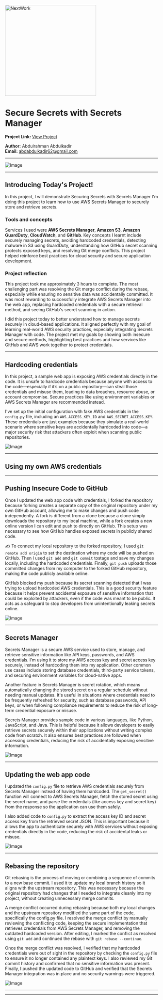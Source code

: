 <img src="https://cdn.prod.website-files.com/677c400686e724409a5a7409/6790ad949cf622dc8dcd9fe4_nextwork-logo-leather.svg" alt="NextWork" width="300" />

# Secure Secrets with Secrets Manager

**Project Link:** [View Project](http://learn.nextwork.org/projects/aws-security-secretsmanager)

**Author:** Abdulrahman Abdulkadir  
**Email:** abdabdulkadir62@gmail.com

---

![Image](http://learn.nextwork.org/confident_turquoise_quiet_hyena/uploads/aws-security-secretsmanager_r7s8t9u0)

---

## Introducing Today's Project!

In this project, I will demonstrate Securing Secrets with Secrets Manager  I'm doing this project to learn how to use AWS Secrets Manager to securely store and retrieve secrets.

### Tools and concepts

Services I used were **AWS Secrets Manager**, **Amazon S3**, **Amazon GuardDuty**, **CloudWatch**, and **GitHub**. Key concepts I learnt include securely managing secrets, avoiding hardcoded credentials, detecting malware in S3 using GuardDuty, understanding how GitHub secret scanning protects exposed keys, and resolving Git merge conflicts. This project helped reinforce best practices for cloud security and secure application development.


### Project reflection

This project took me approximately 3 hours to complete. The most challenging part was resolving the Git merge conflict during the rebase,  especially while ensuring no sensitive data was accidentally committed. It was most rewarding to successfully integrate AWS Secrets Manager into the web app, replacing hardcoded credentials with a secure retrieval method, and seeing GitHub's secret scanning in action.


I did this project today to better understand how to manage secrets securely in cloud-based applications. It aligned perfectly with my goal of learning real-world AWS security practices, especially integrating Secrets Manager with code. The project met my goals by showing both insecure and secure methods, highlighting best practices and how services like GitHub and AWS work together to protect credentials.


---

## Hardcoding credentials

 In this project, a sample web app is exposing AWS credentials directly in the code. It is unsafe to hardcode credentials because anyone with access to the code—especially if it’s on a public repository—can steal those credentials and misuse them, leading to data breaches, resource abuse, or account compromise. Secure practices like using environment variables or AWS Secrets Manager are recommended instead.

 I've set up the initial configuration with fake AWS credentials in the `config.py` file, including an `AWS_ACCESS_KEY_ID` and `AWS_SECRET_ACCESS_KEY`. These credentials are just examples because they simulate a real-world scenario where sensitive keys are accidentally hardcoded into code—a major security risk that attackers often exploit when scanning public repositories.


![Image](http://learn.nextwork.org/confident_turquoise_quiet_hyena/uploads/aws-security-secretsmanager_j2k3l4m5)

---

## Using my own AWS credentials

---

## Pushing Insecure Code to GitHub

 Once I updated the web app code with credentials, I forked the repository because forking creates a separate copy of the original repository under my own GitHub account, allowing me to make changes and push code independently. A fork is different from a clone because a clone simply downloads the repository to my local machine, while a fork creates a new online version I can edit and push to directly on GitHub. This setup was necessary to see how GitHub handles exposed secrets in publicly shared code.

✍️ To connect my local repository to the forked repository, I used `git remote add origin` to set the destination where my code will be pushed on GitHub. Then I used `git add` and `git commit` tostage and save my changes locally, including the hardcoded credentials. Finally, `git push` uploads those committed changes from my computer to the forked GitHub repository, making the code publicly available online.


GitHub blocked my push because its secret scanning detected that I was trying to upload hardcoded AWS credentials. This is a good security feature because it helps prevent accidental exposure of sensitive information that could be exploited by attackers, even if the code was meant to be public. It acts as a safeguard to stop developers from unintentionally leaking secrets online.

![Image](http://learn.nextwork.org/confident_turquoise_quiet_hyena/uploads/aws-security-secretsmanager_o2p3q4r5)

---

## Secrets Manager

Secrets Manager is a secure AWS service used to store, manage, and retrieve sensitive information like API keys, passwords, and AWS credentials. I'm using it to store my AWS access key and secret access key securely, instead of hardcoding them into my application. Other common use cases include storing database credentials, third-party service tokens, and securing environment variables for cloud-native apps.


Another feature in Secrets Manager is secret rotation, which means automatically changing the stored secret on a regular schedule without needing manual updates. It's useful in situations where credentials need to be frequently refreshed for security, such as database passwords, API keys, or when following compliance requirements to reduce the risk of long-term credential exposure or misuse.


Secrets Manager provides sample code in various languages, like Python, JavaScript, and Java. This is helpful because it allows developers to easily retrieve secrets securely within their applications without writing complex code from scratch. It also ensures best practices are followed when accessing credentials, reducing the risk of accidentally exposing sensitive information.


![Image](http://learn.nextwork.org/confident_turquoise_quiet_hyena/uploads/aws-security-secretsmanager_h2i3j4k5)

---

## Updating the web app code

I updated the `config.py` file to retrieve AWS credentials securely from Secrets Manager instead of having them hardcoded. The `get_secret()` function will connect to AWS Secrets Manager, fetch the stored secret using the secret name, and parse the credentials (like access key and secret key) from the response so the application can use them safely.


I also added code to `config.py` to extract the access key ID and secret access key from the retrieved secret JSON. This is important because it allows the app to authenticate securely with AWS services without exposing credentials directly in the code, reducing the risk of accidental leaks or misuse.


![Image](http://learn.nextwork.org/confident_turquoise_quiet_hyena/uploads/aws-security-secretsmanager_v0w1x2y3)

---

## Rebasing the repository

Git rebasing is the process of moving or combining a sequence of commits to a new base commit. I used it to update my local branch history so it aligns with the upstream repository. This was necessary because the original repository had changes that I needed to integrate cleanly into my project, without creating unnecessary merge commits.


A merge conflict occurred during rebasing because both my local changes and the upstream repository modified the same part of the code, specifically the config.py file. I resolved the merge conflict by manually reviewing the conflicting code, keeping the secure implementation that retrieves credentials from AWS Secrets Manager, and removing the outdated hardcoded version. After editing, I marked the conflict as resolved using `git add` and continued the rebase with `git rebase --continue`.


Once the merge conflict was resolved, I verified that my hardcoded credentials were out of sight in the repository by checking the `config.py` file to ensure it no longer contained any plaintext keys. I also reviewed my Git commit history and confirmed that no sensitive information was present. Finally, I pushed the updated code to GitHub and verified that the Secrets Manager integration was in place and no security warnings were triggered.


![Image](http://learn.nextwork.org/confident_turquoise_quiet_hyena/uploads/aws-security-secretsmanager_t5u6v7w8)

---

---
